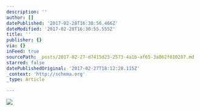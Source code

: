 ```yaml
---
description: ''
author: []
datePublished: '2017-02-28T16:30:56.466Z'
dateModified: '2017-02-28T16:30:55.555Z'
title: ''
publisher: {}
via: {}
inFeed: true
sourcePath: _posts/2017-02-27-d7415d23-2573-4a1b-af65-3a862f010287.md
starred: false
datePublishedOriginal: '2017-02-27T18:12:28.115Z'
_context: 'http://schema.org'
_type: Article

---
```

![](https://the-grid-user-content.s3-us-west-2.amazonaws.com/9e1c428e-5eed-4dc5-8778-677577a8e3ae.jpg)